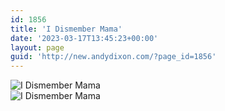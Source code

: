 ```yaml
---
id: 1856
title: 'I Dismember Mama'
date: '2023-03-17T13:45:23+00:00'
layout: page
guid: 'http://new.andydixon.com/?page_id=1856'
---
```


![I Dismember Mama](https://i0.wp.com/assets.g8x2.ldn.idrivee2-23.com/posters/I%20Dismember%20Mama%2001.jpg?w=1200&ssl=1 "I Dismember Mama")  
![I Dismember Mama](https://i0.wp.com/assets.g8x2.ldn.idrivee2-23.com/posters/I%20Dismember%20Mama%2002.jpg?w=1200&ssl=1 "I Dismember Mama")